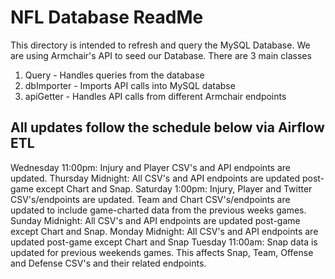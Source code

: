 # NFL Database ReadMe

This directory is intended to refresh and query the MySQL Database. We are using Armchair's API to seed our Database. There are 3 main classes

1. Query - Handles queries from the database
2. dbImporter  - Imports API calls into MySQL databse
3. apiGetter - Handles API calls from different Armchair endpoints

## All updates follow the schedule below via Airflow ETL

Wednesday 11:00pm: Injury and Player CSV's and API endpoints are updated.
Thursday Midnight: All CSV's and API endpoints are updated post-game except Chart and Snap.
Saturday 1:00pm: Injury, Player and Twitter CSV's/endpoints are updated. Team and Chart CSV's/endpoints are updated to include game-charted data from
the previous weeks games.
Sunday Midnight: All CSV's and API endpoints are updated post-game except Chart and Snap.
Monday Midnight: All CSV's and API endpoints are updated post-game except Chart and Snap
Tuesday 11:00am: Snap data is updated for previous weekends games. This affects Snap, Team, Offense and Defense CSV's and their related endpoints.